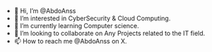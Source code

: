 - 👋 Hi, I’m @AbdoAnss
- 👀 I’m interested in CyberSecurity & Cloud Computing.
- 🌱 I’m currently learning Computer science.
- 💞️ I’m looking to collaborate on Any Projects related to the IT field.
- 📫 How to reach me @AbdoAnss on X.

<!---
AbdoAnss/AbdoAnss is a ✨ special ✨ repository because its `README.md` (this file) appears on your GitHub profile.
You can click the Preview link to take a look at your changes.
--->
